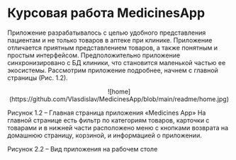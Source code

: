 # Курсовая работа MedicinesApp

Приложение разрабатывалось с целью удобного представления пациентам и не только товаров в аптеке при клинике. Приложение отличается приятным представлением товаров, а также понятным и простым интерфейсом. Предположительно приложение синхронизировано с БД клиники, что становится маленькой частью ее экосистемы.
Рассмотрим приложение подробнее, начнем с главной страницы (Рис. 1.2).

<p align="center">![home](https://github.com/Vlasdislav/MedicinesApp/blob/main/readme/home.jpg)</p>

Рисунок 1.2 – Главная страница приложения «Medicines App»
На главной странице есть фильтр по категориям товаров, карточки с товарами и в нижней части расположено меню с кнопками возврата на домашнюю страницу, корзиной, и информацией о приложении.
 
Рисунок 2.2 – Вид приложения на рабочем столе

